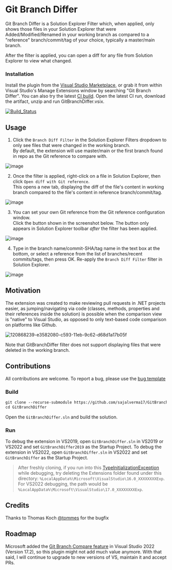 # Git Branch Differ

Git Branch Differ is a Solution Explorer Filter which, when applied, only shows those files in your Solution Explorer that were Added/Modified/Renamed in your working branch as compared to a "reference" branch/commit/tag of your choice, typically a master/main branch.

After the filter is applied, you can open a diff for any file from Solution Explorer to view what changed.

### Installation
Install the plugin from the [Visual Studio Marketplace](https://marketplace.visualstudio.com/items?itemName=SajalVerma.GitBranchDiffer), or grab it from within Visual Studio's Manage Extensions window by searching "Git Branch Differ".
You can also try the latest [CI build](https://github.com/sajalverma17/GitBranchDiffer/actions/workflows/ci-build.yml).
Open the latest CI run, download the artifact, unzip and run GitBranchDiffer.vsix.

[![Build_Status](https://github.com/sajalverma17/GitBranchDiffer/actions/workflows/ci-build.yml/badge.svg)](https://github.com/sajalverma17/GitBranchDiffer/actions/workflows/ci-build.yml)

## Usage

1. Click the `Branch Diff Filter` in the Solution Explorer Filters dropdown to only see files that were changed in the working branch. <br>By default, the extension will use master/main or the first branch found in repo as the Git reference to compare with.

![image](https://user-images.githubusercontent.com/25904133/121787246-4b76ba00-cbc5-11eb-8033-7b06d92079d5.png)

2. Once the filter is applied, right-click on a file in Solution Explorer, then click `Open diff with Git reference`. <br>This opens a new tab, displaying the diff of the file's content in working branch compared to the file's content in reference branch/commit/tag.

![image](https://github.com/sajalverma17/GitBranchDiffer/assets/25904133/2b45fd37-503f-4870-a6c4-055617edd0fd)

3. You can set your own Git reference from the Git reference configuration window. <br>Click the button shown in the screenshot below. The button only appears in Solution Explorer toolbar _after_ the filter has been applied.

![image](https://github.com/sajalverma17/GitBranchDiffer/assets/25904133/05e7cb62-971e-4c74-885f-4f75fe5f707f)

4. Type in the branch name/commit-SHA/tag name in the text box at the bottom, or select a reference from the list of branches/recent commits/tags, then press OK. Re-apply the `Branch Diff Filter` filter in Solution Explorer.

![image](https://github.com/sajalverma17/GitBranchDiffer/assets/25904133/9a98b4b3-4c12-4114-9e6c-26f1b92e05f0)

## Motivation

The extension was created to make reviewing pull requests in .NET projects easier, as jumping/navigating via code (classes, methods, properties and their references inside the solution) is possible when the comparison view is "native" to Visual Studio, as opposed to only text-based code comparison on platforms like Github.

![120868239-e3582080-c593-11eb-9c62-d68d1a17b05f](https://user-images.githubusercontent.com/25904133/120868781-118a3000-c595-11eb-85f1-bd93a0116a52.png)

Note that GitBranchDiffer filter does not support displaying files that were deleted in the working branch.

## Contributions

All contributions are welcome.
To report a bug, please use the [bug template](https://github.com/sajalverma17/GitBranchDiffer/issues/new?assignees=&labels=bug&template=bug-report.md&title=)

### Build

```txt
git clone --recurse-submodule https://github.com/sajalverma17/GitBranchDiffer.git
cd GitBranchDiffer
```
Open the `GitBranchDiffer.sln` and build the solution.

### Run

To debug the extension in VS2019, open `GitBranchDiffer.sln` in VS2019 or VS2022 and set `GitBranchDiffer2019` as the Startup Project.
To debug the extension in VS2022, open `GitBranchDiffer.sln` in VS2022 and set `GitBranchDiffer` as the Startup Project.

>After freshly cloning, if you run into this [TypeInitializationException](https://stackoverflow.com/questions/59926253/libgit2sharp-dllnotfoundexception-unable-to-load-dll-git2-106a5f2) while debugging, try deleting the Extensions folder found under this directory: `%LocalAppData%\Microsoft\VisualStudio\16.0_XXXXXXXXExp`. For VS2022 debugging, the path would be `%LocalAppData%\Microsoft\VisualStudio\17.0_XXXXXXXXExp`.


## Credits

Thanks to Thomas Koch [@tommes](https://github.com/tommes) for the bugfix

## Roadmap
Microsoft added the [Git Branch Compare feature](https://devblogs.microsoft.com/visualstudio/visual-studio-17-1-preview-2-is-now-available/#be-more-productive-with-git) in Visual Studio 2022 (Version 17.2), so this plugin might not add much value anymore. With that said, I will continue to upgrade to new versions of VS, maintain it and accept PRs.